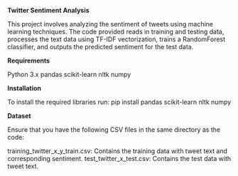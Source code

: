 ****Twitter Sentiment Analysis****

This project involves analyzing the sentiment of tweets using machine learning techniques. The code provided reads in training and testing data, processes the text data using TF-IDF vectorization, trains a RandomForest classifier, and outputs the predicted sentiment for the test data.

**Requirements**

Python 3.x
pandas
scikit-learn
nltk
numpy


**Installation**

To install the required libraries
run:
pip install pandas scikit-learn nltk numpy


**Dataset**

Ensure that you have the following CSV files in the same directory as the code:

training_twitter_x_y_train.csv: Contains the training data with tweet text and corresponding sentiment.
test_twitter_x_test.csv: Contains the test data with tweet text.
